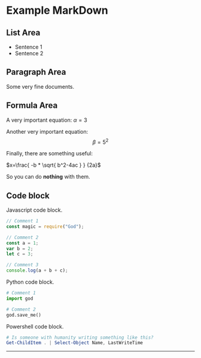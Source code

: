 # Example MarkDown

## List Area

- Sentence 1
- Sentence 2

## Paragraph Area

Some very fine documents.

## Formula Area

A very important equation:
$\alpha = 3$

Another very important equation:
$$\beta=5^2$$

Finally, there are something useful:

$x=\frac{ -b * \sqrt{ b^2-4ac } } {2a}$

So you can do **nothing** with them.

## Code block

Javascript code block.

```javascript
// Comment 1
const magic = require("God");

// Comment 2
const a = 1;
var b = 2;
let c = 3;

// Comment 3
console.log(a + b + c);
```

Python code block.

```python
# Comment 1
import god

# Comment 2
god.save_me()
```

Powershell code block.

```powershell
# Is someone with humanity writing something like this?
Get-ChildItem . | Select-Object Name, LastWriteTime
```

---
